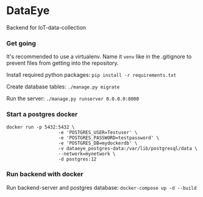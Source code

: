 # DataEye

Backend for IoT-data-collection

### Get going

It's recommended to use a virtualenv. Name it `venv` like in the .gitignore to prevent files from getting into the repository.

Install required python packages:
 `pip install -r requirements.txt`

Create database tables:
`./manage.py migrate` 

Run the server:
 `./manage.py runserver 0.0.0.0:8000`

### Start a postgres docker
```
docker run -p 5432:5432 \
                   -e 'POSTGRES_USER=Testuser' \
                   -e 'POSTGRES_PASSWORD=testpassword' \
                   -e 'POSTGRES_DB=mydockerdb' \
                   -v dataeye_postgres-data:/var/lib/postgresql/data \
                   --network=mynetwork \
                   -d postgres:12
```

### Run backend with docker

Run backend-server and postgres database:
 `docker-compose up -d --build`
 
